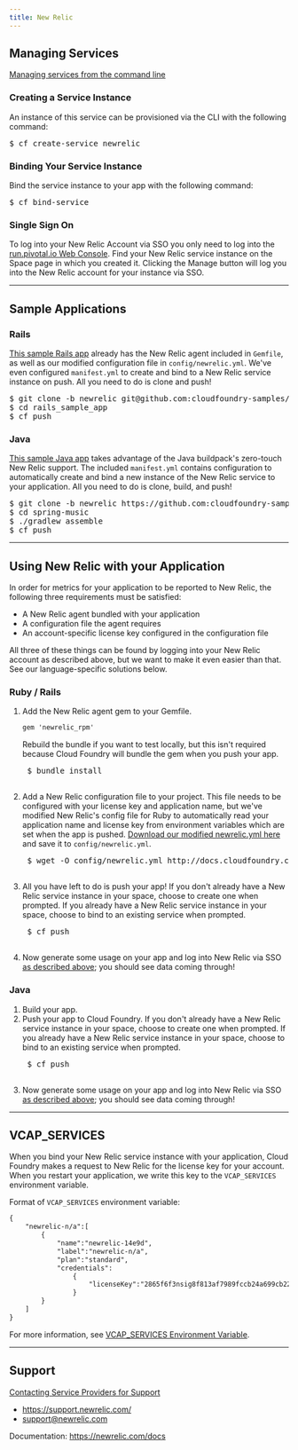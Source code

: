 ```yaml
---
title: New Relic
---
```


## <a id='managing'></a>Managing Services ##

[Managing services from the command line](../../../../using/services/managing-services.html)

### <a id='create'></a>Creating a Service Instance ###

An instance of this service can be provisioned via the CLI with the following command:

<pre class="terminal">
$ cf create-service newrelic
</pre>

### <a id='bind'></a>Binding Your Service Instance ###

Bind the service instance to your app with the following command:

<pre class="terminal">
$ cf bind-service
</pre>

### <a id='sso'></a>Single Sign On ###

To log into your New Relic Account via SSO you only need to log into the [run.pivotal.io Web Console](http://console.run.pivotal.io). Find your New Relic service instance on the Space page in which you created it. Clicking the Manage button will log you into the New Relic account for your instance via SSO.

---

## <a id='sample-app'></a>Sample Applications ##

### <a id='sample-rails'></a>Rails ###

[This sample Rails app](https://github.com/cloudfoundry-samples/rails_sample_app/tree/newrelic) already has the New Relic agent included in `Gemfile`, as well as our modified configuration file in `config/newrelic.yml`. We've even configured `manifest.yml` to create and bind to a New Relic service instance on push. All you need to do is clone and push!

<pre class="terminal">
$ git clone -b newrelic git@github.com:cloudfoundry-samples/rails_sample_app.git
$ cd rails_sample_app
$ cf push
</pre>

### <a id='sample-java'></a>Java ###

[This sample Java app](https://github.com/cloudfoundry-samples/spring-music/tree/newrelic) takes advantage of the Java buildpack's zero-touch New Relic support.  The included `manifest.yml` contains configuration to automatically create and bind a new instance of the New Relic service to your application.  All you need to do is clone, build, and push!

<pre class="terminal">
$ git clone -b newrelic https://github.com:cloudfoundry-samples/spring-music.git
$ cd spring-music
$ ./gradlew assemble
$ cf push
</pre>

---

## <a id='using'></a>Using New Relic with your Application ##

In order for metrics for your application to be reported to New Relic, the following three requirements must be satisfied:

* A New Relic agent bundled with your application
* A configuration file the agent requires
* An account-specific license key configured in the configuration file

All three of these things can be found by logging into your New Relic account as described above, but we want to make it even easier than that. See our language-specific solutions below.

### <a id='ruby'></a>Ruby / Rails ###

1. Add the New Relic agent gem to your Gemfile.

	~~~xml
	gem 'newrelic_rpm'
	~~~
	Rebuild the bundle if you want to test locally, but this isn't required because Cloud Foundry will bundle the gem when you push your app.
	<pre class="terminal">
	$ bundle install
	</pre>

1. Add a New Relic configuration file to your project. This file needs to be configured with your license key and application name, but we've modified New Relic's config file for Ruby to automatically read your application name and license key from environment variables which are set when the app is pushed. [Download our modified newrelic.yml here](./newrelic-ruby.yml) and save it to `config/newrelic.yml`.

	<pre class="terminal">
	$ wget -O config/newrelic.yml http://docs.cloudfoundry.com/docs/dotcom/marketplace/services/newrelic/newrelic-ruby.yml
	</pre>

1. All you have left to do is push your app! If you don't already have a New Relic service instance in your space, choose to create one when prompted. If you already have a New Relic service instance in your space, choose to bind to an existing service when prompted.

	<pre class="terminal">
	$ cf push
	</pre>

1. Now generate some usage on your app and log into New Relic via SSO [as described above](#sso); you should see data coming through!

### <a id='java'></a>Java ###

1. Build your app.
1. Push your app to Cloud Foundry. If you don't already have a New Relic service instance in your space, choose to create one when prompted. If you already have a New Relic service instance in your space, choose to bind to an existing service when prompted.
	<pre class="terminal">
	$ cf push
	</pre>
1. Now generate some usage on your app and log into New Relic via SSO [as described above](#sso); you should see data coming through!

---

## <a id='vcap-services'></a>VCAP_SERVICES ##

When you bind your New Relic service instance with your application, Cloud Foundry makes a request to New Relic for the license key for your account. When you restart your application, we write this key to the `VCAP_SERVICES` environment variable.

Format of `VCAP_SERVICES` environment variable:

~~~xml
{
	"newrelic-n/a":[
		{
			"name":"newrelic-14e9d",
			"label":"newrelic-n/a",
			"plan":"standard",
			"credentials":
				{
					"licenseKey":"2865f6f3nsig8f813af7989fccb24a699cb22a4beb"
				}
		}
	]
}
~~~
For more information, see [VCAP_SERVICES Environment Variable](/docs/using/deploying-apps/environment-variable.html).

---

## <a id='support'></a>Support ##

[Contacting Service Providers for Support](../../contacting-service-providers-for-support.html)

* https://support.newrelic.com/
* support@newrelic.com

Documentation: https://newrelic.com/docs
